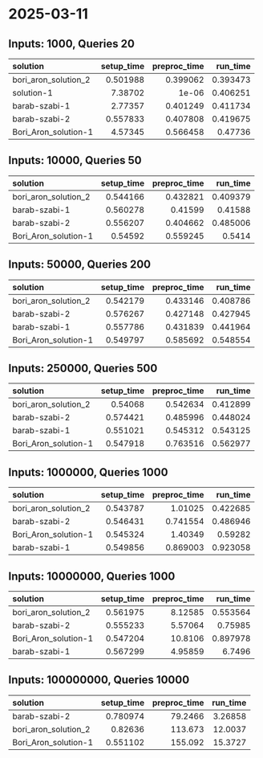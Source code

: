 # 2025-03-11

## Inputs: 1000, Queries 20

| solution             |   setup_time |   preproc_time |   run_time |
|:---------------------|-------------:|---------------:|-----------:|
| bori_aron_solution_2 |     0.501988 |       0.399062 |   0.393473 |
| solution-1           |     7.38702  |       1e-06    |   0.406251 |
| barab-szabi-1        |     2.77357  |       0.401249 |   0.411734 |
| barab-szabi-2        |     0.557833 |       0.407808 |   0.419675 |
| Bori_Aron_solution-1 |     4.57345  |       0.566458 |   0.47736  |

## Inputs: 10000, Queries 50

| solution             |   setup_time |   preproc_time |   run_time |
|:---------------------|-------------:|---------------:|-----------:|
| bori_aron_solution_2 |     0.544166 |       0.432821 |   0.409379 |
| barab-szabi-1        |     0.560278 |       0.41599  |   0.41588  |
| barab-szabi-2        |     0.556207 |       0.404662 |   0.485006 |
| Bori_Aron_solution-1 |     0.54592  |       0.559245 |   0.5414   |

## Inputs: 50000, Queries 200

| solution             |   setup_time |   preproc_time |   run_time |
|:---------------------|-------------:|---------------:|-----------:|
| bori_aron_solution_2 |     0.542179 |       0.433146 |   0.408786 |
| barab-szabi-2        |     0.576267 |       0.427148 |   0.427945 |
| barab-szabi-1        |     0.557786 |       0.431839 |   0.441964 |
| Bori_Aron_solution-1 |     0.549797 |       0.585692 |   0.548554 |

## Inputs: 250000, Queries 500

| solution             |   setup_time |   preproc_time |   run_time |
|:---------------------|-------------:|---------------:|-----------:|
| bori_aron_solution_2 |     0.54068  |       0.542634 |   0.412899 |
| barab-szabi-2        |     0.574421 |       0.485996 |   0.448024 |
| barab-szabi-1        |     0.551021 |       0.545312 |   0.543125 |
| Bori_Aron_solution-1 |     0.547918 |       0.763516 |   0.562977 |

## Inputs: 1000000, Queries 1000

| solution             |   setup_time |   preproc_time |   run_time |
|:---------------------|-------------:|---------------:|-----------:|
| bori_aron_solution_2 |     0.543787 |       1.01025  |   0.422685 |
| barab-szabi-2        |     0.546431 |       0.741554 |   0.486946 |
| Bori_Aron_solution-1 |     0.545324 |       1.40349  |   0.59282  |
| barab-szabi-1        |     0.549856 |       0.869003 |   0.923058 |

## Inputs: 10000000, Queries 1000

| solution             |   setup_time |   preproc_time |   run_time |
|:---------------------|-------------:|---------------:|-----------:|
| bori_aron_solution_2 |     0.561975 |        8.12585 |   0.553564 |
| barab-szabi-2        |     0.555233 |        5.57064 |   0.75985  |
| Bori_Aron_solution-1 |     0.547204 |       10.8106  |   0.897978 |
| barab-szabi-1        |     0.567299 |        4.95859 |   6.7496   |

## Inputs: 100000000, Queries 10000

| solution             |   setup_time |   preproc_time |   run_time |
|:---------------------|-------------:|---------------:|-----------:|
| barab-szabi-2        |     0.780974 |        79.2466 |    3.26858 |
| bori_aron_solution_2 |     0.82636  |       113.673  |   12.0037  |
| Bori_Aron_solution-1 |     0.551102 |       155.092  |   15.3727  |